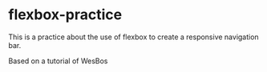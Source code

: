 # flexbox-practice

This is a practice about the use of flexbox to create a responsive navigation bar.

Based on a tutorial of WesBos
